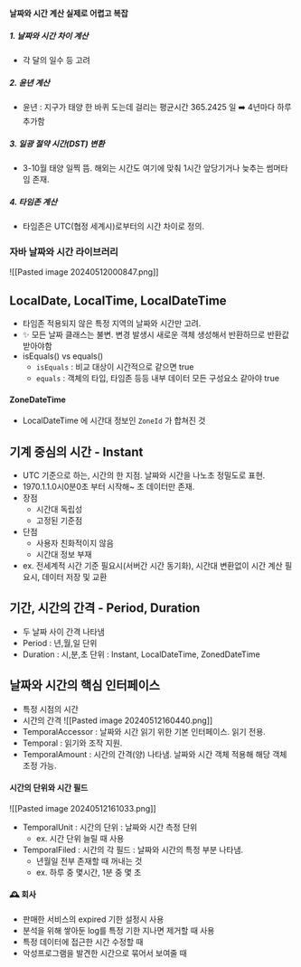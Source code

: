 **날짜와 시간 계산 실제로 어렵고 복잡**
##### 1. 날짜와 시간 차이 계산
* 각 달의 일수 등 고려
##### 2. 윤년 계산
* 윤년 : 지구가 태양 한 바퀴 도는데 걸리는 평균시간 365.2425 일 ➡️ 4년마다 하루 추가함
##### 3. 일광 절약 시간(DST) 변환
* 3-10월 태양 일찍 뜸. 해외는 시간도 여기에 맞춰 1시간 앞당기거나 늦추는 썸머타임 존재.
##### 4. 타임존 계산
* 타임존은 UTC(협정 세계시)로부터의 시간 차이로 정의.

### 자바 날짜와 시간 라이브러리
![[Pasted image 20240512000847.png]]

## LocalDate, LocalTime, LocalDateTime
* 타임존 적용되지 않은 특정 지역의 날짜와 시간만 고려.
* ✨ 모든 날짜 클래스는 불변. 변경 발생시 새로운 객체 생성해서 반환하므로 반환값 받아야함
* isEquals() vs equals()
	* `isEquals` : 비교 대상이 시간적으로 같으면 true
	* `equals` : 객체의 타입, 타임존 등등 내부 데이터 모든 구성요소 같아야 true


#### ZoneDateTime
* LocalDateTime 에 시간대 정보인 `ZoneId` 가 합쳐진 것

## 기계 중심의 시간 - Instant 
* UTC 기준으로 하는, 시간의 한 지점. 날짜와 시간을 나노초 정밀도로 표현.
* 1970.1.1.0시0분0초 부터 시작해~ 초 데이터만 존재.
* 장점
	* 시간대 독립성
	* 고정된 기준점
* 단점
	* 사용자 친화적이지 않음
	* 시간대 정보 부재
* ex. 전세계적 시간 기준 필요시(서버간 시간 동기화), 시간대 변환없이 시간 계산 필요시, 데이터 저장 및 교환


## 기간, 시간의 간격 - Period, Duration
* 두 날짜 사이 간격 나타냄
* Period : 년,월,일 단위
* Duration : 시,분,초 단위  : Instant, LocalDateTime, ZonedDateTime

## 날짜와 시간의 핵심 인터페이스
* 특정 시점의 시간
* 시간의 간격
![[Pasted image 20240512160440.png]]
* TemporalAccessor : 날짜와 시간 읽기 위한 기본 인터페이스. 읽기 전용.
* Temporal : 읽기와 조작 지원.
* TemporalAmount : 시간의 간격(양) 나타냄. 날짜와 시간 객체 적용해 해당 객체 조정 가능. 

#### 시간의 단위와 시간 필드
![[Pasted image 20240512161033.png]]
* TemporalUnit : 시간의 단위 : 날짜와 시간 측정 단위
	* ex. 시간 단위 늘릴 때 사용
* TemporalFiled : 시간의 각 필드 : 날짜와 시간의 특정 부분 나타냄.
	* 년월일 전부 존재할 때 꺼내는 것
	* ex. 하루 중 몇시간, 1분 중 몇 초


#### 🕰️ 회사
* 판매한 서비스의 expired 기한 설정시 사용
* 분석을 위해 쌓아둔 log를 특정 기한 지나면 제거할 때 사용
* 특정 데이터에 접근한 시간 수정할 때
* 악성프로그램을 발견한 시간으로 묶어서 보여줄 때